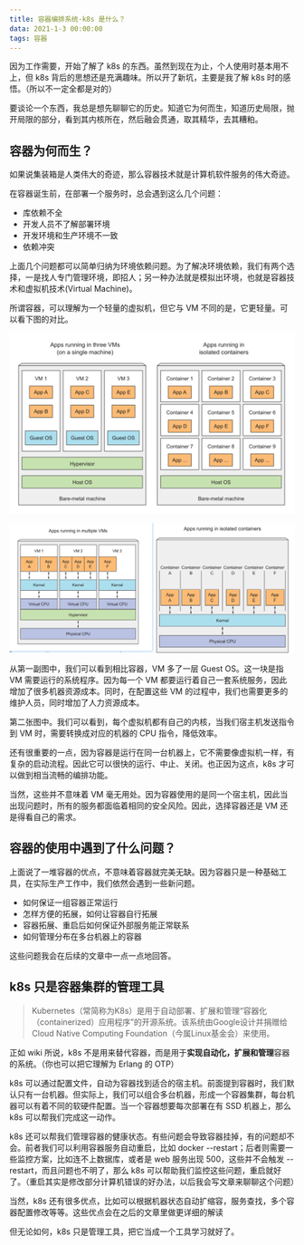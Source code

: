 ```yaml
---
title: 容器编排系统-k8s 是什么？
data: 2021-1-3 00:00:00
tags: 容器
---
```


因为工作需要，开始了解了 k8s 的东西。虽然到现在为止，个人使用时基本用不上，但 k8s 背后的思想还是充满趣味。所以开了新坑，主要是我了解 k8s 时的感悟。（所以不一定全都是对的）

要谈论一个东西，我总是想先聊聊它的历史。知道它为何而生，知道历史局限，抛开局限的部分，看到其内核所在，然后融会贯通，取其精华，去其糟粕。

## 容器为何而生？

如果说集装箱是人类伟大的奇迹，那么容器技术就是计算机软件服务的伟大奇迹。

在容器诞生前，在部署一个服务时，总会遇到这么几个问题：

* 库依赖不全
* 开发人员不了解部署环境
* 开发环境和生产环境不一致
* 依赖冲突

上面几个问题都可以简单归纳为环境依赖问题。为了解决环境依赖，我们有两个选择，一是找人专门管理环境，即招人；另一种办法就是模拟出环境，也就是容器技术和虚拟机技术(Virtual Machine)。

所谓容器，可以理解为一个轻量的虚拟机，但它与 VM 不同的是，它更轻量。可以看下图的对比。

![图片](/assets/2021-1-3-rong-qi-bian-pai-xi-tong-K8S-shi-shen-me/RVN6lrZXjkIfVMJN.png)

![图片](/assets/2021-1-3-rong-qi-bian-pai-xi-tong-K8S-shi-shen-me/dVi9sBWNgL5pjiZ5.png)

从第一副图中，我们可以看到相比容器，VM 多了一层 Guest OS。这一块是指 VM 需要运行的系统程序。因为每一个 VM 都要运行着自己一套系统服务，因此增加了很多机器资源成本。同时，在配置这些 VM 的过程中，我们也需要更多的维护人员，同时增加了人力资源成本。

第二张图中。我们可以看到，每个虚拟机都有自己的内核，当我们宿主机发送指令到 VM 时，需要转换成对应的机器的 CPU 指令，降低效率。

还有很重要的一点，因为容器是运行在同一台机器上，它不需要像虚拟机一样，有复杂的启动流程。因此它可以很快的运行、中止、关闭。也正因为这点，k8s 才可以做到相当流畅的编排功能。

当然，这些并不意味着 VM 毫无用处。因为容器使用的是同一个宿主机，因此当出现问题时，所有的服务都面临着相同的安全风险。因此，选择容器还是 VM 还是得看自己的需求。

## 容器的使用中遇到了什么问题？

上面说了一堆容器的优点，不意味着容器就完美无缺。因为容器只是一种基础工具，在实际生产工作中，我们依然会遇到一些新问题。

* 如何保证一组容器正常运行
* 怎样方便的拓展，如何让容器自行拓展
* 容器拓展、重启后如何保证外部服务能正常联系
* 如何管理分布在多台机器上的容器

这些问题我会在后续的文章中一点一点地回答。

## k8s 只是容器集群的管理工具

>Kubernetes（常简称为K8s）是用于自动部署、扩展和管理“容器化（containerized）应用程序”的开源系统。该系统由Google设计并捐赠给Cloud Native Computing Foundation（今属Linux基金会）来使用。

正如 wiki 所说，k8s 不是用来替代容器，而是用于**实现自动化，扩展和管理**容器的系统。（你也可以把它理解为 Erlang 的 OTP）

k8s 可以通过配置文件，自动为容器找到适合的宿主机。前面提到容器时，我们默认只有一台机器。但实际上，我们可以组合多台机器，形成一个容器集群，每台机器可以有着不同的软硬件配置。当一个容器想要每次部署在有 SSD 机器上，那么 k8s 可以帮我们完成这一动作。

k8s 还可以帮我们管理容器的健康状态。有些问题会导致容器挂掉，有的问题却不会。前者我们可以利用容器服务自动重启，比如 docker --restart；后者则需要一些监控方案，比如连不上数据库，或者是 web 服务出现 500，这些并不会触发 --restart，而且问题也不明了，那么 k8s 可以帮助我们监控这些问题，重启就好了。（重启其实是修改部分计算机错误的好办法，以后我会写文章来聊聊这个问题）

当然，k8s 还有很多优点，比如可以根据机器状态自动扩缩容，服务查找，多个容器配置修改等等。这些优点会在之后的文章里做更详细的解读

但无论如何，k8s 只是管理工具，把它当成一个工具学习就好了。

